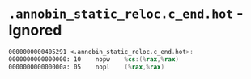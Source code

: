 # `.annobin_static_reloc.c_end.hot` - Ignored

```nasm
0000000000405291 <.annobin_static_reloc.c_end.hot>:
0000000000000000: 10	nopw	%cs:(%rax,%rax)
000000000000000a: 05	nopl	(%rax,%rax)
```

